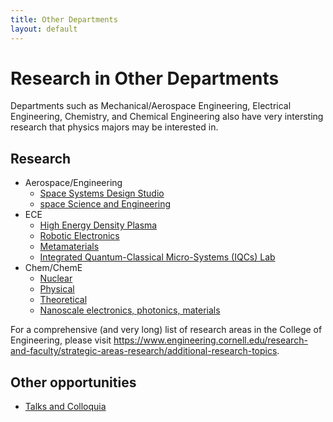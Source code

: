 ```yaml
---
title: Other Departments
layout: default
---
```

<link rel="stylesheet" href="/main.css">

# Research in Other Departments

Departments such as Mechanical/Aerospace Engineering, Electrical Engineering, Chemistry, and Chemical Engineering also have very intersting research that physics majors may be interested in.

## Research
- Aerospace/Engineering
  - [Space Systems Design Studio]( https://www.spacecraftresearch.com/)
  - [space Science and Engineering](https://www.engineering.cornell.edu/space-and-planetary-sciences)
- ECE
  - [High Energy Density Plasma](https://www.engineering.cornell.edu/faculty-directory/david-hammer)
  - [Robotic Electronics](https://www.engineering.cornell.edu/faculty-directory/elizabeth-farrell-helbling)
  - [Metamaterials](https://www.engineering.cornell.edu/faculty-directory/francesco-monticone)
  - [Integrated Quantum-Classical Micro-Systems (IQCs) Lab](https://sites.coecis.cornell.edu/ibrahim/)
- Chem/ChemE
  - [Nuclear](https://chemistry.cornell.edu/research/nuclear)
  - [Physical](https://chemistry.cornell.edu/research/physical)
  - [Theoretical](https://chemistry.cornell.edu/research/theoretical)
  - [Nanoscale electronics, photonics, materials](https://www.cheme.cornell.edu/nanoscale-electronics-photonics-and-materials-processing)
 
For a comprehensive (and very long) list of research areas in the College of Engineering, please visit https://www.engineering.cornell.edu/research-and-faculty/strategic-areas-research/additional-research-topics.

## Other opportunities
- [Talks and Colloquia](https://www.engineering.cornell.edu/events)

